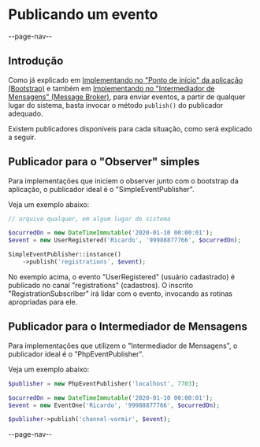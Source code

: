 # Publicando um evento

--page-nav--

## Introdução

Como já explicado em [Implementando no "Ponto de início" da aplicação (Bootstrap)](02-implementando-no-bootstrap.md) e também em [Implementando no "Intermediador de Mensagens" (Message Broker)](03-implementando-no-broker.md), para enviar eventos, a partir de qualquer lugar do sistema, basta invocar o método `publish()` do publicador adequado.

Existem publicadores disponíveis para cada situação, como será explicado a seguir.

## Publicador para o "Observer" simples

Para implementações que iniciem o observer junto com o bootstrap da aplicação, o publicador ideal é o "SimpleEventPublisher".

Veja um exemplo abaixo:

```php
// arquivo qualquer, em algum lugar do sistema

$ocurredOn = new DateTimeImmutable('2020-01-10 00:00:01');
$event = new UserRegistered('Ricardo', '99988877766', $ocurredOn);

SimpleEventPublisher::instance()
    ->publish('registrations', $event);
```

No exemplo acima, o evento "UserRegistered" (usuário cadastrado) é publicado no canal "registrations" (cadastros). O inscrito "RegistrationSubscriber" irá lidar com o evento, invocando as rotinas apropriadas para ele.

## Publicador para o Intermediador de Mensagens

Para implementações que utilizem o "Intermediador de Mensagens", o publicador ideal é o "PhpEventPublisher".

Veja um exemplo abaixo:

```php
$publisher = new PhpEventPublisher('localhost', 7703);

$ocurredOn = new DateTimeImmutable('2020-01-10 00:00:01');
$event = new EventOne('Ricardo', '99988877766', $ocurredOn);

$publisher->publish('channel-vormir', $event);
```

--page-nav--
